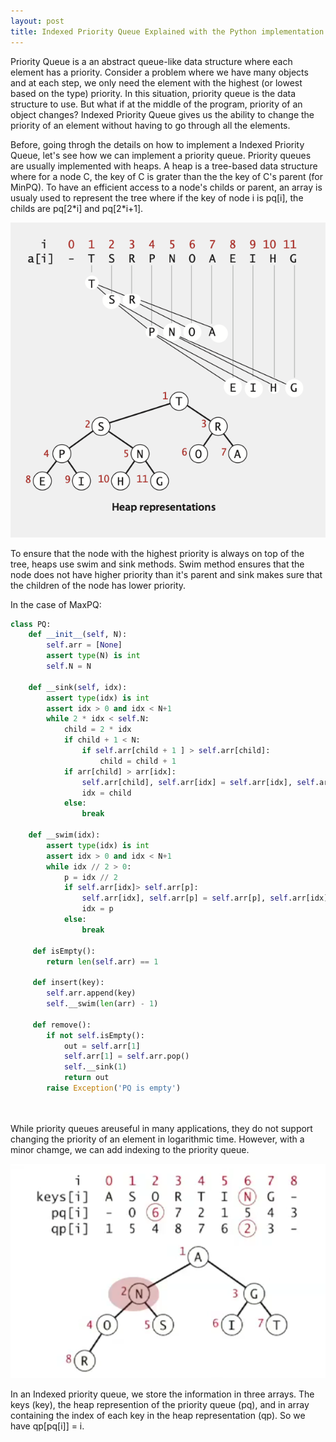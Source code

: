 ```yaml
---
layout: post
title: Indexed Priority Queue Explained with the Python implementation!
---
```


Priority Queue is a an abstract queue-like data structure where each element has a priority. Consider a problem where we have many objects and at each step, we only need the element with the highest (or lowest based on the type) priority. In this situation, priority queue is the data structure to use. But what if at the middle of the program, priority of an object changes? Indexed Priority Queue gives us the ability to change the priority of an element without having to go through all the elements.  

Before, going throgh the details on how to implement a Indexed Priority Queue, let's see how we can implement a priority queue. Priority queues are usually implemented with heaps. A heap is a tree-based data structure where for a node C, the key of C is grater than the the key of C's parent (for MinPQ). To have an efficient access to a node's childs or parent, an array is usualy used to represent the tree where if the key of node i is pq[i], the childs are pq[2\*i] and pq[2\*i+1].


!["Heap Img"](https://raw.githubusercontent.com/mkhoshpa/mkhoshpa.github.io/master/images/Heap.png?style=centerme)

To ensure that the node with the highest priority is always on top of the tree, heaps use swim and sink methods. Swim method ensures that the node does not have higher priority than it's parent and sink makes sure that the children of the node has lower priority.


In the case of MaxPQ:
```python
class PQ:
    def __init__(self, N):
        self.arr = [None]
        assert type(N) is int
        self.N = N
        
    def __sink(self, idx):
        assert type(idx) is int
        assert idx > 0 and idx < N+1
        while 2 * idx < self.N:
            child = 2 * idx
            if child + 1 < N:
                if self.arr[child + 1 ] > self.arr[child]:
                    child = child + 1
            if arr[child] > arr[idx]:
                self.arr[child], self.arr[idx] = self.arr[idx], self.arr[child]
                idx = child
            else:
                break

    def __swim(idx):
        assert type(idx) is int
        assert idx > 0 and idx < N+1
        while idx // 2 > 0:
            p = idx // 2
            if self.arr[idx]> self.arr[p]:
                self.arr[idx], self.arr[p] = self.arr[p], self.arr[idx]
                idx = p
            else:
                break
                
     def isEmpty():
        return len(self.arr) == 1
        
     def insert(key):
        self.arr.append(key)
        self.__swim(len(arr) - 1)
      
     def remove():
        if not self.isEmpty():
            out = self.arr[1]
            self.arr[1] = self.arr.pop()
            self.__sink(1)
            return out
        raise Exception('PQ is empty')
        
        
```

While priority queues areuseful in many applications, they do not support changing the priority of an element in logarithmic time. However, with a minor chamge, we can add indexing to the priority queue. 


!["Heap Img"](https://raw.githubusercontent.com/mkhoshpa/mkhoshpa.github.io/master/images/indexedPQ.png?style=centerme) 


In an Indexed priority queue, we store the information in three arrays. The keys (key), the heap represention of the priority queue (pq), and in array containing the index of each key in the heap representation (qp). So we have qp[pq[i]] = i.

